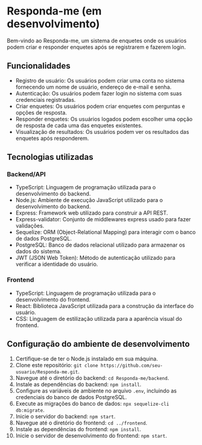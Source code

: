 # Responda-me (em desenvolvimento)

Bem-vindo ao Responda-me, um sistema de enquetes onde os usuários podem criar e responder enquetes após se registrarem e fazerem login.

## Funcionalidades

- Registro de usuário: Os usuários podem criar uma conta no sistema fornecendo um nome de usuário, endereço de e-mail e senha.
- Autenticação: Os usuários podem fazer login no sistema com suas credenciais registradas.
- Criar enquetes: Os usuários podem criar enquetes com perguntas e opções de resposta.
- Responder enquetes: Os usuários logados podem escolher uma opção de resposta de cada uma das enquetes existentes.
- Visualização de resultados: Os usuários podem ver os resultados das enquetes após responderem.

## Tecnologias utilizadas

### Backend/API

- TypeScript: Linguagem de programação utilizada para o desenvolvimento do backend.
- Node.js: Ambiente de execução JavaScript utilizado para o desenvolvimento do backend.
- Express: Framework web utilizado para construir a API REST.
- Express-validator: Conjunto de middlewares express usado para fazer validações.
- Sequelize: ORM (Object-Relational Mapping) para interagir com o banco de dados PostgreSQL.
- PostgreSQL: Banco de dados relacional utilizado para armazenar os dados do sistema.
- JWT (JSON Web Token): Método de autenticação utilizado para verificar a identidade do usuário.

### Frontend

- TypeScript: Linguagem de programação utilizada para o desenvolvimento do frontend.
- React: Biblioteca JavaScript utilizada para a construção da interface do usuário.
- CSS: Linguagem de estilização utilizada para a aparência visual do frontend.

## Configuração do ambiente de desenvolvimento

1. Certifique-se de ter o Node.js instalado em sua máquina.
2. Clone este repositório: `git clone https://github.com/seu-usuario/Responda-me.git`.
3. Navegue até o diretório do backend: `cd Responda-me/backend`.
4. Instale as dependências do backend: `npm install`.
5. Configure as variáveis de ambiente no arquivo `.env`, incluindo as credenciais do banco de dados PostgreSQL.
6. Execute as migrações do banco de dados: `npx sequelize-cli db:migrate`.
7. Inicie o servidor do backend: `npm start`.
8. Navegue até o diretório do frontend: `cd ../frontend`.
9. Instale as dependências do frontend: `npm install`.
10. Inicie o servidor de desenvolvimento do frontend: `npm start`.

